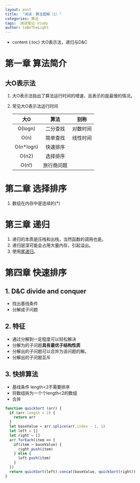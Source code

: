 ```yaml
---
layout: post
title:  "阅读：算法图解（1）"
categories: 算法
tags:  阅读笔记 study
author: toBeTheLight
---
```


* content
{:toc}
大O表示法，递归与D&C


# 第一章 算法简介
## 大O表示法

1. 大O表示法指出了算法运行时间的增速，且表示的是最慢的情况。
2. 常见大O表示法运行时间

    |大O|算法|别称|
    |:--:|:--:|:---:|
    |O(logn)|二分查找|对数时间|
    |O(n)|简单查找|线性时间|
    |O(n*logn)|快速排序||
    |O(n2)|选择排序||
    |O(n!)|旅行商问题|

# 第二章 选择排序

1. 数组在内存中是连续的(*)

# 第三章 递归
1. 递归的本质是压栈和出栈，当然函数的调用也是。
2. 递归层深可能会占用大量内存，引起溢出。
3. 使用[尾递归](http://www.ruanyifeng.com/blog/2015/04/tail-call.html)。

# 第四章 快速排序

## 1. D&C divide and conquer 
  * 找出基线条件
  * 分解成子问题
## 2. 特征
  * 通过分解到一定程度可以轻松解决
  * 分解为的子问题**具有最优子结构性质**
  * 分解出的子问题可以合并为该问题的解。
  * 分解出的子问题互斥
## 3. 快排算法
  * 基线条件 length<2不需要排序
  * 将数组拆为一个个length<2的数组
  * 合并 
```js
function quickSort (arr) {
  if (arr.length < 2) {
    return arr
  }
  let baseValue = arr.splice(arr.index - 1, 1)
  let left = []
  let right = []
  arr.forEach(item => {
    if(item > baseValue) {
      right.push(item)
    } else {
      left.push(item)
    }
  })
  return quickSort(left).concat(baseValue, quickSort(right))
}
```
